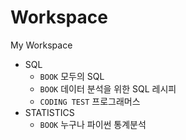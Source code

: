 # Workspace
My Workspace

+ SQL
  + `BOOK` 모두의 SQL
  + `BOOK` 데이터 분석을 위한 SQL 레시피
  + `CODING TEST` 프로그래머스
+ STATISTICS
  + `BOOK` 누구나 파이썬 통계분석